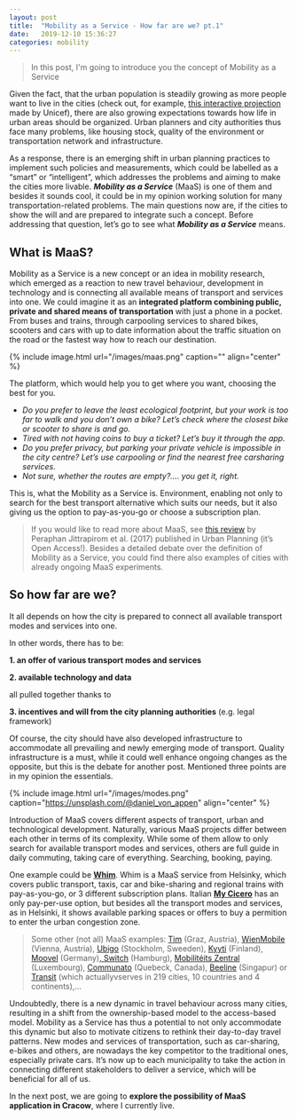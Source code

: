 ```yaml
---
layout: post
title:  "Mobility as a Service - How far are we? pt.1"
date:   2019-12-10 15:36:27
categories: mobility
---
```


> In this post, I'm going to introduce you the concept of Mobility as a Service

Given the fact, that the urban population is steadily growing as more people want to live in the cities (check out, for example, [this interactive projection](https://www.unicef.org/sowc2012/urbanmap/) made by Unicef), there are also growing expectations towards how life in urban areas should be organized. Urban planners and city authorities thus face many problems, like housing stock, quality of the environment or transportation network and infrastructure.

As a response, there is an emerging shift in urban planning practices to implement such policies and measurements, which could be labelled as a “smart” or “intelligent”, which addresses the problems and aiming to make the cities more livable. ***Mobility as a Service*** (MaaS) is one of them and besides it sounds cool, it could be in my opinion working solution for many transportation-related problems. The main questions now are, if the cities to show the will and are prepared to integrate such a concept. Before addressing that question, let’s go to see what ***Mobility as a Service*** means.

## What is MaaS? 

Mobility as a Service is a new concept or an idea in mobility research, which emerged as a reaction to new travel behaviour, development in technology and is connecting all available means of transport and services into one. We could imagine it as an **integrated platform combining public, private and shared means of transportation** with just a phone in a pocket. From buses and trains, through carpooling services to shared bikes, scooters and cars with up to date information about the traffic situation on the road or the fastest way how to reach our destination.

{% include image.html url="/images/maas.png" caption="" align="center" %}

The platform, which would help you to get where you want, choosing the best for you.

- *Do you prefer to leave the least ecological footprint, but your work is too far to walk and you don’t own a bike? Let’s check where the closest bike or scooter to share is and go.* 
- *Tired with not having coins to buy a ticket? Let’s buy it through the app.* 
- *Do you prefer privacy, but parking your private vehicle is impossible in the city centre? Let’s use carpooling or find the nearest free carsharing services.*
- *Not sure, whether the routes are empty?…. you get it, right.*

This is, what the Mobility as a Service is. Environment, enabling not only to search for the best transport alternative which suits our needs, but it also giving us the option to pay-as-you-go or choose a subscription plan. 

> If you would like to read more about MaaS, see [this review](https://www.cogitatiopress.com/urbanplanning/article/view/931) by Peraphan Jittrapirom et al. (2017) published in Urban Planning (it’s Open Access!). Besides a detailed debate over the definition of Mobility as a Service, you could find there also examples of cities with already ongoing MaaS experiments. 

## So how far are we?

It all depends on how the city is prepared to connect all available transport modes and services into one.

In other words, there has to be:

**1. an offer of various transport modes and services**

**2. available technology and data**

all pulled together thanks to

**3. incentives and will from the city planning authorities** (e.g. legal framework)

Of course, the city should have also developed infrastructure to accommodate all prevailing and newly emerging mode of transport. Quality infrastructure is a must, while it could well enhance ongoing changes as the opposite, but this is the debate for another post. Mentioned three points are in my opinion the essentials.

{% include image.html url="/images/modes.png" caption="https://unsplash.com/@daniel_von_appen" align="center" %}

Introduction of MaaS covers different aspects of transport, urban and technological development. Naturally, various MaaS projects differ between each other in terms of its complexity. While some of them allow to only search for available transport modes and services, others are full guide in daily commuting, taking care of everything. Searching, booking, paying.

One example could be [**Whim**](https://whimapp.com/). Whim is a MaaS service from Helsinky, which covers public transport, taxis, car and bike-sharing and regional trains with pay-as-you-go, or 3 different subscription plans. Italian [**My Cicero**](http://www.mycicero.eu/) has an only pay-per-use option, but besides all the transport modes and services, as in Helsinki, it shows available parking spaces or offers to buy a permition to enter the urban congestion zone.

> Some other (not all) MaaS examples: [Tim](https://www.tim-oesterreich.at/graz/) (Graz, Austria), [WienMobile](https://www.wienerlinien.at/eportal3/ep/channelView.do/pageTypeId/66533/channelId/-3600061) (Vienna, Austria), [Ubigo](https://www.ubigo.me/en/home) (Stockholm, Sweeden), [Kyyti](https://www.kyyti.com/) (Finland), [Moovel](https://www.moovel.com/en) (Germany)[, Switch](https://www.switchh.de/hochbahn/hamburg/switchh/homepage) (Hamburg), [Mobilitéits Zentral](https://www.mobiliteit.lu/en/) (Luxembourg), [Communato](https://www.communauto.com/) (Quebeck, Canada), [Beeline](https://www.beeline.sg/) (Singapur) or [Transit](https://transitapp.com/region) (which actuallyvserves in 219 cities, 10 countries and 4 continents),…

Undoubtedly, there is a new dynamic in travel behaviour across many cities, resulting in a shift from the ownership-based model to the access-based model. Mobility as a Service has thus a potential to not only accommodate this dynamic but also to motivate citizens to rethink their day-to-day travel patterns. New modes and services of transportation, such as car-sharing, e-bikes and others, are nowadays the key competitor to the traditional ones, especially private cars. It’s now up to each municipality to take the action in connecting different stakeholders to deliver a service, which will be beneficial for all of us.

In the next post, we are going to **explore the possibility of MaaS application in Cracow**, where I currently live.